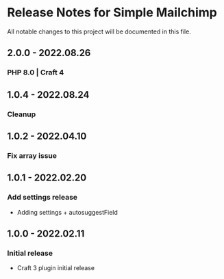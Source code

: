 # Release Notes for Simple Mailchimp

All notable changes to this project will be documented in this file.

## 2.0.0 - 2022.08.26
### PHP 8.0 | Craft 4

## 1.0.4 - 2022.08.24
### Cleanup

## 1.0.2 - 2022.04.10
### Fix array issue

## 1.0.1 - 2022.02.20
### Add settings release
- Adding settings + autosuggestField

## 1.0.0 - 2022.02.11
### Initial release
- Craft 3 plugin initial release
